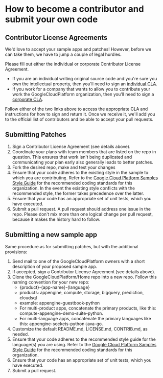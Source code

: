 # How to become a contributor and submit your own code

## Contributor License Agreements

We'd love to accept your sample apps and patches! However, before we can take them, we have to jump a couple of legal hurdles.

Please fill out either the individual or corporate Contributor License Agreement.

  * If you are an individual writing original source code and you're sure you own the intellectual property, then you'll need to sign an [individual CLA](http://code.google.com/legal/individual-cla-v1.0.html).
  * If you work for a company that wants to allow you to contribute your work the GoogleCloudPlatform organization, then you'll need to sign a [corporate CLA](http://code.google.com/legal/corporate-cla-v1.0.html).

Follow either of the two links above to access the appropriate CLA and instructions for how to sign and return it. Once we receive it, we'll add you to the official list of contributors and be able to accept your pull requests.

## Submitting Patches

1. Sign a Contributor License Agreement (see details above).
1. Coordinate your plans with team members that are listed on the repo in question. This ensures that work isn't being duplicated and communicating your plan early also generally leads to better patches.
1. Fork the desired repo, make and test your changes
1. Ensure that your code adheres to the existing style in the sample to which you are contributing. Refer to the [Google Cloud Platform Samples Style Guide](https://github.com/GoogleCloudPlatform/Home/wiki/STYLE.html) for the recommended coding standards for this organization. In the event the existing style conflicts with the recommended style, the former takes precedence over the latter.
1. Ensure that your code has an appropriate set of unit tests, which you have executed.
1. Submit a pull request. A pull request should address one issue in the repo. Please don't mix more than one logical change per pull request, because it makes the history hard to follow.

## Submitting a new sample app

Same procedure as for submitting patches, but with the additional provisions:

1. Send mail to one of the GoogleCloudPlatform owners with a short description of your proposed sample app.
1. If accepted, sign a Contributor License Agreement (see details above).
1. Clone the GoogleCloudPlatform/Home repo into a new repo. Follow this naming convention for your new repo:
    * {product}-{app-name}-{language}
    * products: appengine, compute, storage, bigquery, prediction, cloudsql
    * example:  appengine-guestbook-python
    * For multi-product apps, concatenate the primary products, like this: compute-appengine-demo-suite-python.
    * For multi-language apps, concatenate the primary languages like this: appengine-sockets-python-java-go.
1. Customize the default README.md, LICENSE.md, CONTRIB.md, as needed.
1. Ensure that your code adheres to the recommended style guide for the language(s) you are using. Refer to the [Google Cloud Platform Samples Style Guide](https://github.com/GoogleCloudPlatform/Home/wiki/STYLE.html) for the recommended coding standards for this organization.
1. Ensure that your code has an appropriate set of unit tests, which you have executed.
1. Submit a pull request.
